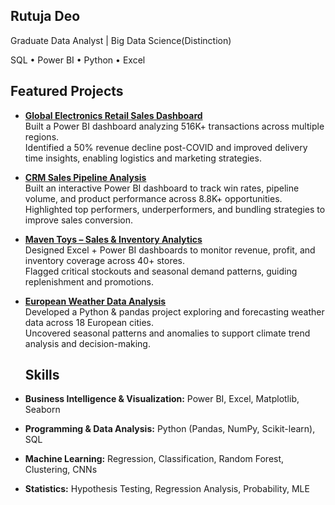 ## Rutuja Deo


Graduate Data Analyst | Big Data Science(Distinction) 

SQL • Power BI • Python • Excel



## Featured Projects


- [**Global Electronics Retail Sales Dashboard**](your_repo_link_here)  
  Built a Power BI dashboard analyzing 516K+ transactions across multiple regions.  
  Identified a 50% revenue decline post-COVID and improved delivery time insights, enabling logistics and marketing strategies.  

- [**CRM Sales Pipeline Analysis**](your_repo_link_here)  
  Built an interactive Power BI dashboard to track win rates, pipeline volume, and product performance across 8.8K+ opportunities.  
  Highlighted top performers, underperformers, and bundling strategies to improve sales conversion.  

- [**Maven Toys – Sales & Inventory Analytics**](your_repo_link_here)  
  Designed Excel + Power BI dashboards to monitor revenue, profit, and inventory coverage across 40+ stores.  
  Flagged critical stockouts and seasonal demand patterns, guiding replenishment and promotions.

- [**European Weather Data Analysis**](your_repo_link_here)  
  Developed a Python & pandas project exploring and forecasting weather data across 18 European cities.  
  Uncovered seasonal patterns and anomalies to support climate trend analysis and decision-making.

  ## Skills  

- **Business Intelligence & Visualization:** Power BI, Excel, Matplotlib, Seaborn
  
- **Programming & Data Analysis:** Python (Pandas, NumPy, Scikit-learn), SQL

- **Machine Learning:** Regression, Classification, Random Forest, Clustering, CNNs
   
- **Statistics:** Hypothesis Testing, Regression Analysis, Probability, MLE  





